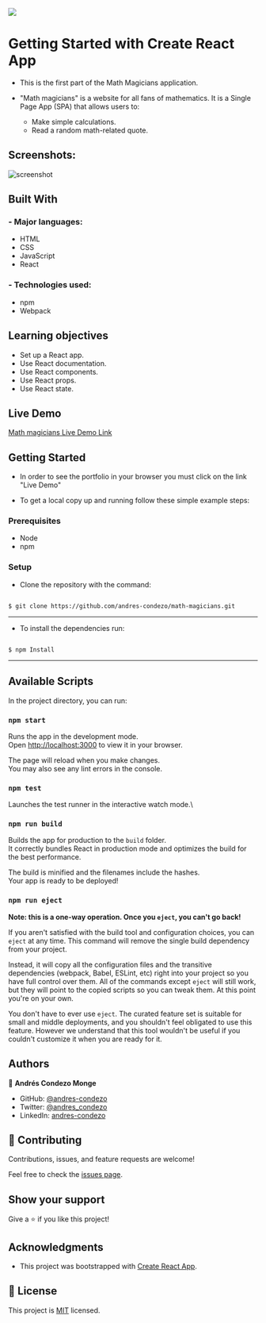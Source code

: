 ![](https://img.shields.io/badge/Microverse-blueviolet)

# Getting Started with Create React App

- This is the first part of the Math Magicians application. 
- "Math magicians" is a website for all fans of mathematics. It is a Single Page App (SPA) that allows users to:

    - Make simple calculations.
    - Read a random math-related quote.

## Screenshots:

![screenshot](./src/img/screenshot.png)

## Built With

### - Major languages:
  - HTML
  - CSS
  - JavaScript
  - React

### - Technologies used:
  - npm
  - Webpack

## Learning objectives

- Set up a React app.
- Use React documentation.
- Use React components.
- Use React props.
- Use React state.

## Live Demo

[Math magicians Live Demo Link](https://andres-condezo.github.io/math-magicians/)

## Getting Started

- In order to see the portfolio in your browser you must click on the link "Live Demo"

- To get a local copy up and running follow these simple example steps:

### Prerequisites
  - Node
  - npm

### Setup

- Clone the repository with the command:

<code>
$ git clone https://github.com/andres-condezo/math-magicians.git
</code>

---


- To install the dependencies run: 

<code>
$ npm Install
</code>

---

## Available Scripts

In the project directory, you can run:

### `npm start`

Runs the app in the development mode.\
Open [http://localhost:3000](http://localhost:3000) to view it in your browser.

The page will reload when you make changes.\
You may also see any lint errors in the console.

### `npm test`

Launches the test runner in the interactive watch mode.\

### `npm run build`

Builds the app for production to the `build` folder.\
It correctly bundles React in production mode and optimizes the build for the best performance.

The build is minified and the filenames include the hashes.\
Your app is ready to be deployed!

### `npm run eject`

**Note: this is a one-way operation. Once you `eject`, you can't go back!**

If you aren't satisfied with the build tool and configuration choices, you can `eject` at any time. This command will remove the single build dependency from your project.

Instead, it will copy all the configuration files and the transitive dependencies (webpack, Babel, ESLint, etc) right into your project so you have full control over them. All of the commands except `eject` will still work, but they will point to the copied scripts so you can tweak them. At this point you're on your own.

You don't have to ever use `eject`. The curated feature set is suitable for small and middle deployments, and you shouldn't feel obligated to use this feature. However we understand that this tool wouldn't be useful if you couldn't customize it when you are ready for it.

## Authors

👤 **Andrés Condezo Monge**

- GitHub: [@andres-condezo](https://github.com/andres-condezo)
- Twitter: [@andres_condezo](https://twitter.com/andres_condezo)
- LinkedIn: [andres-condezo](https://linkedin.com/in/andres-condezo)

## 🤝 Contributing

Contributions, issues, and feature requests are welcome!

Feel free to check the [issues page](../../issues/).

## Show your support

Give a ⭐️ if you like this project!

## Acknowledgments

- This project was bootstrapped with [Create React App](https://github.com/facebook/create-react-app).

## 📝 License

This project is [MIT](./MIT.md) licensed.
